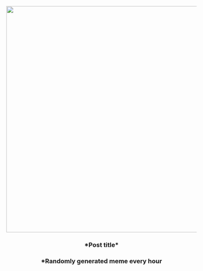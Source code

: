 <p align="center">
        <img src="https://i.redd.it/aft07qcthgn81.gif" width="600" height="600">
        </p>
        <h3 align="center">*Post title*</h3>
        <h3 align="center">*Randomly generated meme every hour</h3>
    